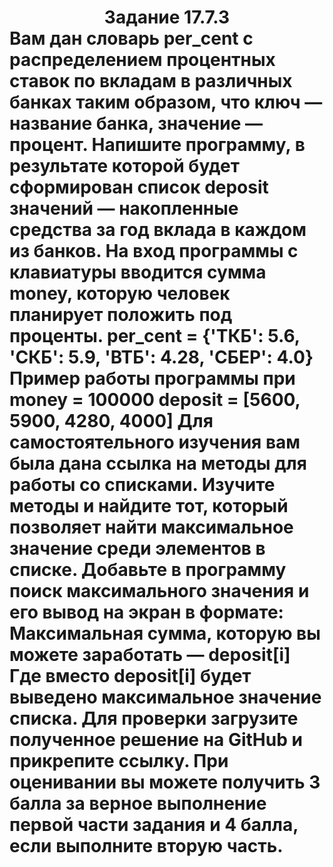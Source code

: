 
<h1 align="center">Задание 17.7.3  
  
<div align="Left"> Вам дан словарь per_cent с распределением процентных ставок по вкладам в различных банках таким образом, что ключ — название банка, значение — процент. 
  Напишите программу, в результате которой будет сформирован список deposit значений — накопленные средства за год вклада в каждом из банков. На вход программы с клавиатуры вводится сумма money, которую человек планирует положить под проценты.
per_cent = {'ТКБ': 5.6, 'СКБ': 5.9, 'ВТБ': 4.28, 'СБЕР': 4.0}
Пример работы программы при
money = 100000
deposit = [5600, 5900, 4280, 4000] 
Для самостоятельного изучения вам была дана ссылка на методы для работы со списками. Изучите методы и найдите тот, который позволяет найти максимальное значение среди элементов в списке.
Добавьте в программу поиск максимального значения и его вывод на экран в формате:
Максимальная сумма, которую вы можете заработать — deposit[i]
Где вместо deposit[i] будет выведено максимальное значение списка.
Для проверки загрузите полученное решение на GitHub и прикрепите ссылку.
При оценивании вы можете получить 3 балла за верное выполнение первой части задания и 4 балла, если выполните вторую часть.
